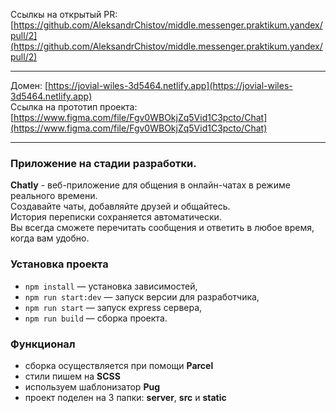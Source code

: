 Ссылкы на открытый PR: [https://github.com/AleksandrChistov/middle.messenger.praktikum.yandex/pull/2](https://github.com/AleksandrChistov/middle.messenger.praktikum.yandex/pull/2)

---

Домен: [https://jovial-wiles-3d5464.netlify.app](https://jovial-wiles-3d5464.netlify.app)  
Ссылка на прототип проекта: [https://www.figma.com/file/Fgv0WBOkjZq5Vid1C3pcto/Chat](https://www.figma.com/file/Fgv0WBOkjZq5Vid1C3pcto/Chat)

---

### Приложение на стадии разработки.

**Chatly** - веб-приложение для общения в онлайн-чатах в режиме реального времени.  
Создавайте чаты, добавляйте друзей и общайтесь.  
История переписки сохраняется автоматически.  
Вы всегда сможете перечитать сообщения и ответить в любое время, когда вам удобно.

### Установка проекта

- `npm install` — установка зависимостей,
- `npm run start:dev` — запуск версии для разработчика,
- `npm run start` — запуск express сервера,
- `npm run build` — сборка проекта.

### Функционал

- сборка осуществляется при помощи **Parcel**
- стили пишем на **SCSS**
- используем шаблонизатор **Pug**
- проект поделен на 3 папки: **server**, **src** и **static**
